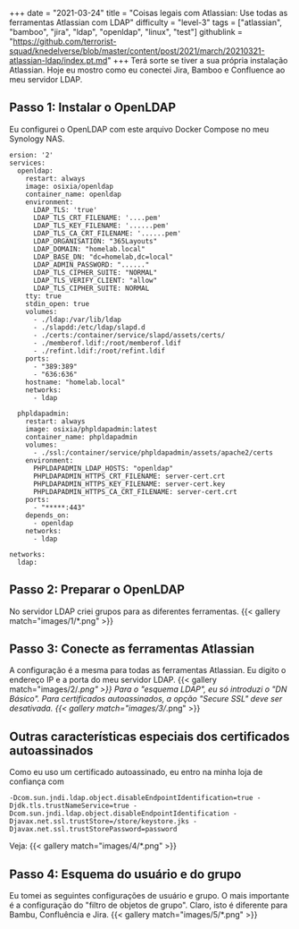 +++
date = "2021-03-24"
title = "Coisas legais com Atlassian: Use todas as ferramentas Atlassian com LDAP"
difficulty = "level-3"
tags = ["atlassian", "bamboo", "jira", "ldap", "openldap", "linux", "test"]
githublink = "https://github.com/terrorist-squad/knedelverse/blob/master/content/post/2021/march/20210321-atlassian-ldap/index.pt.md"
+++
Terá sorte se tiver a sua própria instalação Atlassian. Hoje eu mostro como eu conectei Jira, Bamboo e Confluence ao meu servidor LDAP.
## Passo 1: Instalar o OpenLDAP
Eu configurei o OpenLDAP com este arquivo Docker Compose no meu Synology NAS.
```
ersion: '2'
services:
  openldap:
    restart: always
    image: osixia/openldap
    container_name: openldap
    environment:
      LDAP_TLS: 'true'
      LDAP_TLS_CRT_FILENAME: '....pem'
      LDAP_TLS_KEY_FILENAME: '......pem'
      LDAP_TLS_CA_CRT_FILENAME: '......pem'
      LDAP_ORGANISATION: "365Layouts"
      LDAP_DOMAIN: "homelab.local"
      LDAP_BASE_DN: "dc=homelab,dc=local"
      LDAP_ADMIN_PASSWORD: "......"
      LDAP_TLS_CIPHER_SUITE: "NORMAL"
      LDAP_TLS_VERIFY_CLIENT: "allow"
      LDAP_TLS_CIPHER_SUITE: NORMAL
    tty: true
    stdin_open: true
    volumes:
      - ./ldap:/var/lib/ldap
      - ./slapdd:/etc/ldap/slapd.d
      - ./certs:/container/service/slapd/assets/certs/
      - ./memberof.ldif:/root/memberof.ldif
      - ./refint.ldif:/root/refint.ldif
    ports:
      - "389:389"
      - "636:636"
    hostname: "homelab.local"
    networks:
      - ldap

  phpldapadmin:
    restart: always
    image: osixia/phpldapadmin:latest
    container_name: phpldapadmin
    volumes:
      - ./ssl:/container/service/phpldapadmin/assets/apache2/certs
    environment:
      PHPLDAPADMIN_LDAP_HOSTS: "openldap"
      PHPLDAPADMIN_HTTPS_CRT_FILENAME: server-cert.crt
      PHPLDAPADMIN_HTTPS_KEY_FILENAME: server-cert.key
      PHPLDAPADMIN_HTTPS_CA_CRT_FILENAME: server-cert.crt
    ports:
      - "*****:443"
    depends_on:
      - openldap
    networks:
      - ldap

networks:
  ldap:

```

## Passo 2: Preparar o OpenLDAP
No servidor LDAP criei grupos para as diferentes ferramentas.
{{< gallery match="images/1/*.png" >}}

## Passo 3: Conecte as ferramentas Atlassian
A configuração é a mesma para todas as ferramentas Atlassian. Eu digito o endereço IP e a porta do meu servidor LDAP.
{{< gallery match="images/2/*.png" >}}
Para o "esquema LDAP", eu só introduzi o "DN Básico". Para certificados autoassinados, a opção "Secure SSL" deve ser desativada.
{{< gallery match="images/3/*.png" >}}

## Outras características especiais dos certificados autoassinados
Como eu uso um certificado autoassinado, eu entro na minha loja de confiança com
```
-Dcom.sun.jndi.ldap.object.disableEndpointIdentification=true -Djdk.tls.trustNameService=true -Dcom.sun.jndi.ldap.object.disableEndpointIdentification -Djavax.net.ssl.trustStore=/store/keystore.jks -Djavax.net.ssl.trustStorePassword=password

```
Veja:
{{< gallery match="images/4/*.png" >}}

## Passo 4: Esquema do usuário e do grupo
Eu tomei as seguintes configurações de usuário e grupo. O mais importante é a configuração do "filtro de objetos de grupo". Claro, isto é diferente para Bambu, Confluência e Jira.
{{< gallery match="images/5/*.png" >}}
